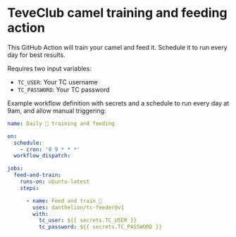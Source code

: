 # TeveClub camel training and feeding action

This GitHub Action will train your camel and feed it. Schedule it to run every day for best results.

Requires two input variables:

- `TC_USER`: Your TC username
- `TC_PASSWORD`: Your TC password

Example workflow definition with secrets and a schedule to run every day at 9am, and allow manual triggering:

```yaml
name: Daily 🐪 training and feeding

on:
  schedule:
    - cron: '0 9 * * *'
  workflow_dispatch:

jobs:
  feed-and-train:
    runs-on: ubuntu-latest
    steps:

      - name: Feed and train 🐪
        uses: danthelion/tc-feeder@v1
        with:
          tc_user: ${{ secrets.TC_USER }}
          tc_password: ${{ secrets.TC_PASSWORD }}
```
